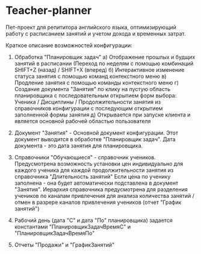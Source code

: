 # Teacher-planner

Пет-проект для репититора английского языка, оптимизирующий работу с расписанием занятий и учетом дохода и временных затрат.

Краткое описание возможностей конфигурации:

1) Обработка "Планировщик задач"
  а) Отображение прошлых и будщих занятий в расписании (Переход по неделям с помощью комбинаций SHIFT+Z (назад) / SHIFT+X (вперед)
  б) Интерактивное изменение статуса занятия с помощью команд контекстного меню
  в) Продление занятия с помощью команды контекстного меню
  г) Создание документа "Занятия" по клику на пустую область планировщика с последовательным открытием форм выбора: Ученика / Дисциплины / Продолжительности занятия
      из справочников конфигурации с последующим открытием заполненной формы занятия
  д) Открывается при запуске клиента и является основной рабочей областью пользователя
    
2) Документ "Занятия" - Основной документ конфигурации. Этот документ выводится в обработке "Планировщик задач". Дата документа - это дата занятия для планировщика.
   
3) Справочники "Обучающиеся" - справочник учеников. Предусмотрена возможность установки цен индивидуально для каждого ученика для каждой продолжительности занятия из справочника "Длительность занятий"
   Если цена по ученику заполнена - она будет автоматически подставлена в документ "Занятия". Иерархия справочника предусмотрена для разделения учеников по каналам привлечения
   для анализа количества занятий / отмен в разрере каналов привлечения учеников (отчет "График занятий")
   
4) Рабочий день (дата "С" и дата "По" планировщика) задается константами "ПланировщикЗадачВремяС" и "ПланировщикЗадачВремяПо"

5) Отчеты "Продажи" и "ГрафикЗанятий"
